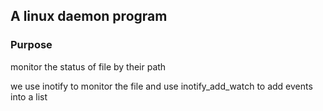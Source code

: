 ## A linux daemon program
### Purpose
monitor the status of file by their path

we use inotify to monitor the file and use inotify_add_watch to add events into a list
